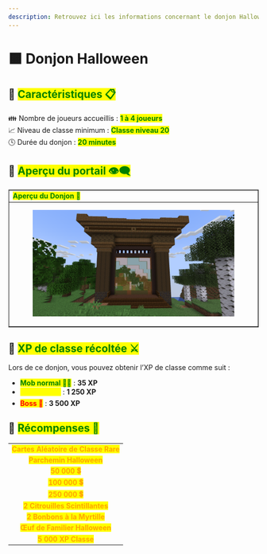 ```yaml
---
description: Retrouvez ici les informations concernant le donjon Halloween
---
```


# 🟧 Donjon Halloween

## 💠 <mark style="color:green;"> Caractéristiques 📋</mark>

👪 Nombre de joueurs accueillis : <mark style="color:green;">**1 à 4 joueurs**</mark>  
📈 Niveau de classe minimum : <mark style="color:green;">**Classe niveau 20**</mark>  
🕓 Durée du donjon : <mark style="color:green;">**20 minutes**</mark>  

## 💠 <mark style="color:green;"> Aperçu du portail 👁‍🗨</mark>

<table border="1" cellspacing="0" cellpadding="6">
  <tr>
    <td><mark style="color:green;"><strong>Aperçu du Donjon 📸</strong></mark></td>
  </tr>
  <tr>
    <td><figure><img src="../../.gitbook/assets/Les_Donjons/Portail/Event/Halloween.png" alt=""></figure></td>
  </tr>
</table>

## 💠 <mark style="color:green;"> XP de classe récoltée ⚔</mark>

Lors de ce donjon, vous pouvez obtenir l’XP de classe comme suit :  

* <mark style="color:green;"><strong>Mob normal 🧟‍♂️</strong></mark> : **35 XP**  
* <mark style="color:yellow;"><strong>Mini boss 👽</strong></mark> : **1 250 XP**  
* <mark style="color:red;"><strong>Boss 🐉</strong></mark> : **3 500 XP**

## 💠 <mark style="color:green;">Récompenses 🎁</mark>

|                                                                                     |
|:-----------------------------------------------------------------------------------:|
| <mark style="color:orange;"><strong>Cartes Aléatoire de Classe Rare</strong></mark> |
| <mark style="color:orange;"><strong>Parchemin Halloween</strong></mark>             |
| <mark style="color:orange;"><strong>50 000 💲</strong></mark>                       |
| <mark style="color:orange;"><strong>100 000 💲</strong></mark>                      |
| <mark style="color:orange;"><strong>250 000 💲</strong></mark>                      |
| <mark style="color:orange;"><strong>2 Citrouilles Scintillantes</strong></mark>     |
| <mark style="color:orange;"><strong>2 Bonbons à la Myrtille</strong></mark>         |
| <mark style="color:orange;"><strong>Œuf de Familier Halloween</strong></mark>       |
| <mark style="color:orange;"><strong>5 000 XP Classe</strong></mark>                 |

